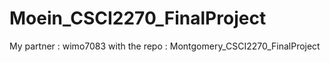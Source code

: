 # Moein_CSCI2270_FinalProject
My partner :  wimo7083 with the repo : Montgomery_CSCI2270_FinalProject
